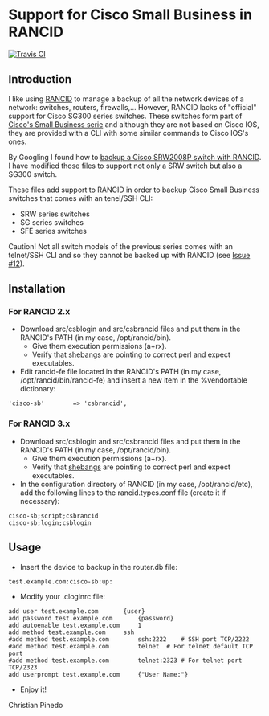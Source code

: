 # Support for Cisco Small Business in RANCID

[![Travis CI](https://travis-ci.org/chrpinedo/rancid-cisco-sb.svg)](https://travis-ci.org/chrpinedo/rancid-cisco-sb)

## Introduction

I like using [RANCID](http://www.shrubbery.net/rancid) to manage a backup of all
the network devices of a network: switches, routers, firewalls,... However,
RANCID lacks of "official" support for Cisco SG300 series switches. These
switches form part of [Cisco's Small Business
serie](http://www.cisco.com/c/en/us/products/switches/small-business-300-series-managed-switches/index.html)
and although they are not based on Cisco IOS, they are provided with a CLI with
some similar commands to Cisco IOS's ones.

By Googling I found how to [backup a Cisco SRW2008P switch with
RANCID](http://www.mork.no/~bjorn/srw2008/). I have modified those files to
support not only a SRW switch but also a SG300 switch.

These files add support to RANCID in order to backup Cisco Small Business
switches that comes with an tenel/SSH CLI:
- SRW series switches
- SG series switches
- SFE series switches

Caution! Not all switch models of the previous series comes with an telnet/SSH
CLI and so they cannot be backed up with RANCID (see [Issue #12](http://github.com/chrpinedo/rancid-cisco-sb/issues/12)).

## Installation

### For RANCID 2.x

- Download src/csblogin and src/csbrancid files and put them in the RANCID's PATH (in my case, /opt/rancid/bin).
  - Give them execution permissions (a+rx).
  - Verify that [shebangs](https://en.wikipedia.org/wiki/Shebang_%28Unix%29) are pointing to correct perl and expect executables.
- Edit rancid-fe file located in the RANCID's PATH (in my case, /opt/rancid/bin/rancid-fe) and insert a new item in the %vendortable dictionary:

```
'cisco-sb'        => 'csbrancid',
```

### For RANCID 3.x

- Download src/csblogin and src/csbrancid files and put them in the RANCID's PATH (in my case, /opt/rancid/bin).
  - Give them execution permissions (a+rx).
  - Verify that [shebangs](https://en.wikipedia.org/wiki/Shebang_%28Unix%29) are pointing to correct perl and expect executables.
- In the configuration directory of RANCID (in my case, /opt/rancid/etc), add the following lines to the rancid.types.conf file (create it if necessary):

```
cisco-sb;script;csbrancid
cisco-sb;login;csblogin
```

## Usage

- Insert the device to backup in the router.db file:

```
test.example.com:cisco-sb:up:
```

- Modify your .cloginrc file:

``` 
add user test.example.com	    {user}
add password test.example.com	    {password}
add autoenable test.example.com	    1
add method test.example.com	    ssh
#add method test.example.com	    ssh:2222	# SSH port TCP/2222
#add method test.example.com	    telnet	# For telnet default TCP port
#add method test.example.com	    telnet:2323	# For telnet port TCP/2323
add userprompt test.example.com	    {"User Name:"}
```

- Enjoy it!


Christian Pinedo
